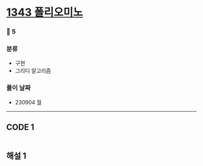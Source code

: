 # [1343 폴리오미노](https://www.acmicpc.net/problem/1343)

### 🥈 5

### 분류

- 구현
- 그리디 알고리즘

### 풀이 날짜

- 230904 월

---

## CODE 1

```python

```

## 해설 1
